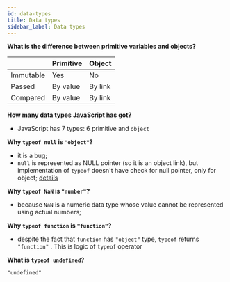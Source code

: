 ```yaml
---
id: data-types
title: Data types
sidebar_label: Data types
---
```


**What is the difference between primitive variables and objects?**

|           | Primitive | Object  |
| --------- | --------- | ------- |
| Immutable | Yes       | No      |
| Passed    | By value  | By link |
| Compared  | By value  | By link |

**How many data types JavaScript has got?**

- JavaScript has 7 types: 6 primitive and `object`

**Why `typeof null` is `"object"`?**

- it is a bug;
- `null` is represented as NULL pointer (so it is an object link), but implementation of `typeof` doesn't have check for null pointer, only for object; [details](https://2ality.com/2013/10/typeof-null.html)

**Why `typeof NaN` is `"number"`?**

- because `NaN` is a numeric data type whose value cannot be represented using actual numbers;

**Why `typeof function` is `"function"`?**

- despite the fact that `function` has `"object"` type, `typeof` returns `"function"` . This is logic of `typeof` operator

**What is `typeof undefined`?**

`"undefined"`
